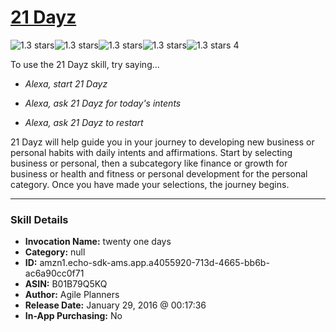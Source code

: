 # [21 Dayz](http://alexa.amazon.com/#skills/amzn1.echo-sdk-ams.app.a4055920-713d-4665-bb6b-ac6a90cc0f71)
![1.3 stars](../../images/ic_star_black_18dp_1x.png)![1.3 stars](../../images/ic_star_half_black_18dp_1x.png)![1.3 stars](../../images/ic_star_border_black_18dp_1x.png)![1.3 stars](../../images/ic_star_border_black_18dp_1x.png)![1.3 stars](../../images/ic_star_border_black_18dp_1x.png) 4

To use the 21 Dayz skill, try saying...

* *Alexa, start 21 Dayz*

* *Alexa, ask 21 Dayz for today's intents*

* *Alexa, ask 21 Dayz to restart*

21 Dayz will help guide you in your journey to developing new business or personal habits with daily intents and affirmations. Start by selecting business or personal, then a subcategory like finance or growth for business or health and fitness or personal development for the personal category. Once you have made your selections, the journey begins.

***

### Skill Details

* **Invocation Name:** twenty one days
* **Category:** null
* **ID:** amzn1.echo-sdk-ams.app.a4055920-713d-4665-bb6b-ac6a90cc0f71
* **ASIN:** B01B79Q5KQ
* **Author:** Agile Planners
* **Release Date:** January 29, 2016 @ 00:17:36
* **In-App Purchasing:** No
